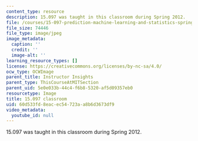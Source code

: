 ```yaml
---
content_type: resource
description: 15.097 was taught in this classroom during Spring 2012.
file: /courses/15-097-prediction-machine-learning-and-statistics-spring-2012/60d533fd8eacec54723aa8b6d3673df9_15.097_classroom.jpg
file_size: 74446
file_type: image/jpeg
image_metadata:
  caption: ''
  credit: ''
  image-alt: ''
learning_resource_types: []
license: https://creativecommons.org/licenses/by-nc-sa/4.0/
ocw_type: OCWImage
parent_title: Instructor Insights
parent_type: ThisCourseAtMITSection
parent_uid: 5e0e033b-44c4-f6b8-5320-af5d09357eb0
resourcetype: Image
title: 15.097 classroom
uid: 60d533fd-8eac-ec54-723a-a8b6d3673df9
video_metadata:
  youtube_id: null
---
```

15.097 was taught in this classroom during Spring 2012.